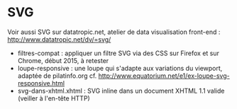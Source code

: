SVG
========


Voir aussi SVG sur datatropic.net, atelier de data visualisation front-end :
http://www.datatropic.net/dv/=svg/

* filtres-compat : appliquer un filtre SVG via des CSS sur Firefox et sur Chrome, début 2015, à retester
* loupe-responsive : une loupe qui s'adapte aux variations du viewport, adaptée de pilatinfo.org cf. http://www.equatorium.net/e1/ex-loupe-svg-responsive.html
* svg-dans-xhtml.xhtml : SVG inline dans un document XHTML 1.1 valide (veiller à l'en-tête HTTP)


